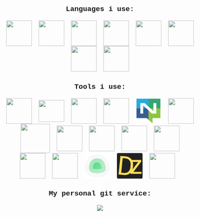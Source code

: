 ## <p  align="center" style="font-family:courier;font-size:90%" size=212px> Languages i use: </p>

<p align="center">
  <a href='https://go.dev/'><img align="center" width="68px" height="68px" src="https://juststickers.in/wp-content/uploads/2016/07/go-programming-language.png" /></a>
  <a href='https://go.dev/'><img align="center" width="10px" height="68px" src="https://upload.wikimedia.org/wikipedia/commons/5/59/Empty.png?20091205084734" /></a>
  <a href='https://www.python.org/'><img python align="center" width="68px"  height="68px" src="https://i.pinimg.com/originals/95/91/ed/9591ed82caa8d20c30db96cb7298d3a9.png" /></a>
  <a href='https://go.dev/'><img align="center" width="10px" height="68px" src="https://upload.wikimedia.org/wikipedia/commons/5/59/Empty.png?20091205084734" /></a>
  <a href='https://dart.dev/'><img align="center" width="68px"  height="68px" src="https://upload.wikimedia.org/wikipedia/commons/7/7e/Dart-logo.png" /></a>
  <a href='https://go.dev/'><img align="center" width="10px" height="68px" src="https://upload.wikimedia.org/wikipedia/commons/5/59/Empty.png?20091205084734" /></a>
  <a href='https://www.typescriptlang.org/'><img align="center" width="68px"  height="68px" src="https://upload.wikimedia.org/wikipedia/commons/thumb/4/4c/Typescript_logo_2020.svg/1024px-Typescript_logo_2020.svg.png" /></a>
  <a href='https://go.dev/'><img align="center" width="10px" height="68px" src="https://upload.wikimedia.org/wikipedia/commons/5/59/Empty.png?20091205084734" /></a>
  </a>
  <a href='https://www.javascript.com/'><img align="center" width="68px"  height="68px" src="https://cdn.iconscout.com/icon/free/png-256/javascript-2752148-2284965.png" /></a>
  <a href='https://go.dev/'><img align="center" width="10px" height="68px" src="https://upload.wikimedia.org/wikipedia/commons/5/59/Empty.png?20091205084734" /></a>
  <a href='https://en.wikipedia.org/wiki/Bash_(Unix_shell)'><img align="center" width="68px"  height="68px" src="https://orion42.net/wp-content/uploads/2019/10/full_colored_dark_green42.png" /></a>
  <a href='https://go.dev/'><img align="center" width="10px" height="68px" src="https://upload.wikimedia.org/wikipedia/commons/5/59/Empty.png?20091205084734" /></a>
  <a href='https://ru.wikipedia.org/wiki/SQL'><img align="center" width="68px"  height="68px" src="https://cdn.iconscout.com/icon/free/png-256/markdown-3629496-3031559.png" /></a>
  <a href='https://go.dev/'><img align="center" width="10px" height="68px" src="https://upload.wikimedia.org/wikipedia/commons/5/59/Empty.png?20091205084734" /></a>
  <a href='https://en.wikipedia.org/wiki/Markdown'><img align="center" width="68px"  height="68px" src="https://cdn-ak.f.st-hatena.com/images/fotolife/n/nextscape_blog/20210911/20210911000000.png" /></a>
  <a href='https://go.dev/'><img align="center" width="10px" height="68px" src="https://upload.wikimedia.org/wikipedia/commons/5/59/Empty.png?20091205084734" /></a>
</p>

## <p  align="center" style="font-family:courier;font-size:90%" size=212px> Tools i use: </p>

<p align="center">
  <a href='https://git-scm.com/'><img align="center" width="68px"  height="68px" src="https://git-scm.com/images/logos/downloads/Git-Icon-1788C.png" /></a>
  <a href='https://go.dev/'><img align="center" width="10px" height="68px" src="https://upload.wikimedia.org/wikipedia/commons/5/59/Empty.png?20091205084734" /></a>
  <a href='https://www.docker.com/'><img align="center" width="68px"  height="58px" src="https://iconape.com/wp-content/files/fr/370801/svg/docker-icon-logo-icon-png-svg.png" /></a>
  <a href='https://go.dev/'><img align="center" width="10px" height="68px" src="https://upload.wikimedia.org/wikipedia/commons/5/59/Empty.png?20091205084734" /></a>
  <a href='https://www.postgresql.org/'><img align="center" width="68px"  height="68px" src="https://upload.wikimedia.org/wikipedia/commons/thumb/2/29/Postgresql_elephant.svg/993px-Postgresql_elephant.svg.png" /></a>
  <a href='https://go.dev/'><img align="center" width="10px" height="68px" src="https://upload.wikimedia.org/wikipedia/commons/5/59/Empty.png?20091205084734" /></a>
  <a href='https://redis.io/'><img align="center" width="68px"  height="68px" src="https://camo.githubusercontent.com/4050472d0036e02ed3805e8329474f062eac6ae847ca0ac107d4889fa778711a/68747470733a2f2f6973332d73736c2e6d7a7374617469632e636f6d2f696d6167652f7468756d622f507572706c653132342f76342f31372f63642f61322f31376364613261302d623634312d633364302d336432322d3134313730346134306565662f49636f6e2e706e672f313230307836333062622e706e67" /></a>
  <a href='https://go.dev/'><img align="center" width="10px" height="68px" src="https://upload.wikimedia.org/wikipedia/commons/5/59/Empty.png?20091205084734" /></a>
  <a href='https://nats.io/'><img align="center" width="68px"  height="68px" src="https://raw.githubusercontent.com/docker-library/docs/ad703934a62fabf54452755c8486698ff6fc5cc2/nats/logo.png" /></a>
  <a href='https://go.dev/'><img align="center" width="10px" height="68px" src="https://upload.wikimedia.org/wikipedia/commons/5/59/Empty.png?20091205084734" /></a>
  <a href='https://swagger.io/'><img align="center" width="68px"  height="68px" src="https://upload.wikimedia.org/wikipedia/commons/a/ab/Swagger-logo.png" /></a>
  <a href='https://go.dev/'><img align="center" width="10px" height="68px" src="https://upload.wikimedia.org/wikipedia/commons/5/59/Empty.png?20091205084734" /></a>
  <a href='https://grpc.io/'><img align="center" width="78px"  height="78px" src="https://urbanonsoftware.com/assets/images/posts/grpc_in_dotnet/thumbnail2.png" /></a>
  <a href='https://go.dev/'><img align="center" width="10px" height="68px" src="https://upload.wikimedia.org/wikipedia/commons/5/59/Empty.png?20091205084734" /></a>
  <a href='https://flutter.dev/'><img align="center" width="68px"  height="68px" src="https://static.tildacdn.com/tild6634-3236-4237-b765-636562373338/flutter.svg" /></a>
  <a href='https://go.dev/'><img align="center" width="10px" height="68px" src="https://upload.wikimedia.org/wikipedia/commons/5/59/Empty.png?20091205084734" /></a>
  <a href='https://www.tensorflow.org/'><img align="center" width="68px"  height="68px" src="https://upload.wikimedia.org/wikipedia/commons/thumb/2/2d/Tensorflow_logo.svg/1200px-Tensorflow_logo.svg.png" /></a>
  <a href='https://go.dev/'><img align="center" width="10px" height="68px" src="https://upload.wikimedia.org/wikipedia/commons/5/59/Empty.png?20091205084734" /></a>
  <a href='https://numpy.org/'><img align="center" width="68px"  height="68px" src="https://seeklogo.com/images/N/numpy-logo-479C24EC79-seeklogo.com.png" /></a>
  <a href='https://go.dev/'><img align="center" width="10px" height="68px" src="https://upload.wikimedia.org/wikipedia/commons/5/59/Empty.png?20091205084734" /></a>
  <a href='https://pillow.readthedocs.io/en/stable/'><img align="center" width="68px"  height="68px" src="https://raw.githubusercontent.com/python-pillow/pillow-logo/main/pillow-logo-248x250.png" /></a>
  <a href='https://go.dev/'><img align="center" width="10px" height="68px" src="https://upload.wikimedia.org/wikipedia/commons/5/59/Empty.png?20091205084734" /></a>
  <a href='https://gitea.io/en-us/'><img align="center" width="68px"  height="68px" src="https://gitea.io/images/gitea.png" /></a>
  <a href='https://go.dev/'><img align="center" width="10px" height="68px" src="https://upload.wikimedia.org/wikipedia/commons/5/59/Empty.png?20091205084734" /></a>
  <a href='https://www.drone.io/'><img align="center" width="68px"  height="68px" src="https://images.saasworthy.com/droneio_10195_logo_1623855194_r2fzc.png" /></a>
  <a href='https://go.dev/'><img align="center" width="10px" height="68px" src="https://upload.wikimedia.org/wikipedia/commons/5/59/Empty.png?20091205084734" /></a>
  <a href='https://github.com/louislam/uptime-kuma'><img align="center" width="68px"  height="68px" src="https://github.com/louislam/uptime-kuma/raw/master/public/icon.svg" /></a>
  <a href='https://go.dev/'><img align="center" width="10px" height="68px" src="https://upload.wikimedia.org/wikipedia/commons/5/59/Empty.png?20091205084734" /></a>
  <a href='https://dozzle.dev/'><img align="center" width="68px"  height="68px" src="https://raw.githubusercontent.com/selfhosters/unRAID-CA-templates/master/templates/img/dozzle.png" /></a>
  <a href='https://go.dev/'><img align="center" width="10px" height="68px" src="https://upload.wikimedia.org/wikipedia/commons/5/59/Empty.png?20091205084734" /></a>
  <a href='https://squidfunk.github.io/mkdocs-material/'><img align="center" width="68px"  height="68px" src="https://v4.mui.com/static/logo.png" /></a>
  <a href='https://go.dev/'><img align="center" width="10px" height="68px" src="https://upload.wikimedia.org/wikipedia/commons/5/59/Empty.png?20091205084734" /></a>
</p>

## <p  align="center" style="font-family:courier;font-size:90%" size=212px> My personal git service: </p>

<p align="center">
<a href='https://dancheg97.ru/'><img class="logo_main" src="https://backstage.io/animations/backstage-techdocs-icon-1.gif" ></a>
</p>
